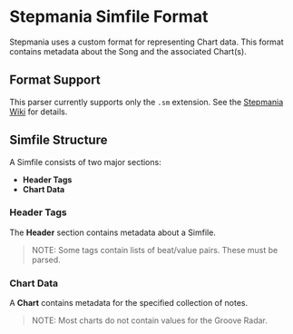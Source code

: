 # Stepmania Simfile Format
Stepmania uses a custom format for representing Chart data. This format contains metadata about the Song and the associated Chart(s).

## Format Support
This parser currently supports only the `.sm` extension. See the [Stepmania Wiki](https://github.com/stepmania/stepmania/wiki/sm) for details.

## Simfile Structure
A Simfile consists of two major sections: 
* **Header Tags**
* **Chart Data**

### Header Tags
The **Header** section contains metadata about a Simfile. 
> NOTE: Some tags contain lists of beat/value pairs. These must be parsed.

### Chart Data
A **Chart** contains metadata for the specified collection of notes. 
> NOTE: Most charts do not contain values for the Groove Radar.